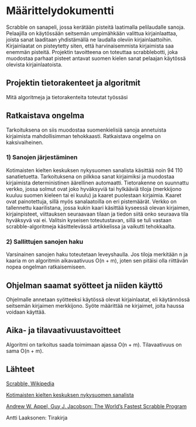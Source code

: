 # Määrittelydokumentti
Scrabble on sanapeli, jossa kerätään pisteitä laatimalla pelilaudalle sanoja. Pelaajilla on käytössään seitsemän umpimähkään valittua kirjainlaattaa, joista sanat laaditaan yhdistämällä ne laudalla oleviin kirjainlaattoihin. Kirjainlaatat on pisteytetty siten, että harvinaisemmista kirjaimista saa enemmän pisteitä. Projektin tavoitteena on toteuttaa scrabblebotti, joka muodostaa parhaat pisteet antavat suomen kielen sanat pelaajan käytössä olevista kirjainlaatoista.

## Projektin tietorakenteet ja algoritmit
Mitä algoritmeja ja tietorakenteita toteutat työssäsi

## Ratkaistava ongelma

Tarkoituksena on siis muodostaa suomenkielisiä sanoja annetuista kirjaimista mahdollisimman tehokkaasti. Ratkaistava ongelma on kaksivaiheinen. 

### 1) Sanojen järjestäminen

Kotimaisten kielten keskuksen nykysuomen sanalista käsittää noin 94 110 sanatietuetta. Tarkoituksena on pilkkoa sanat kirjaimiksi ja muodostaa kirjaimista deterministinen äärellinen automaatti. Tietorakenne on suunnattu verkko, jossa solmut ovat joko hyväksyviä tai hylkääviä tiloja (merkkijono kuuluu suomen kieleen tai ei kuulu) ja kaaret puolestaan kirjaimia. Kaaret ovat painotettuja, sillä myös sanalaatoilla on eri pistemäärät. Verkko on tallennettu kaarilistana, jossa kukin kaari käsittää kyseessä olevan kirjaimen, kirjainpisteet, viittauksen seuraavaan tilaan ja tiedon siitä onko seuraava tila hyväksyvä vai ei. Valitsin kyseisen toteutustavan, sillä se tuli vastaan scrabble-algoritmeja käsittelevässä artikkelissa ja vaikutti tehokkaalta.

### 2) Sallittujen sanojen haku

Varsinainen sanojen haku toteutetaan leveyshaulla. Jos tiloja merkitään n ja kaaria m on algoritmin aikavaativuus O(n + m), joten sen pitäisi olla riittävän nopea ongelman ratkaisemiseen.

## Ohjelman saamat syötteet ja niiden käyttö

Ohjelmalle annetaan syötteeksi käytössä olevat kirjainlaatat, eli käytännössä seitsemän kirjaimen merkkijono. Syöte määrittää ne kirjaimet, joita haussa voidaan käyttää.

## Aika- ja tilavaativuustavoitteet

Algoritmi on tarkoitus saada toimimaan ajassa O(n + m). Tilavaativuus on  sama O(n + m).

## Lähteet
[Scrabble, Wikipedia](https://fi.wikipedia.org/wiki/Scrabble)

[Kotimaisten kielten keskuksen nykysuomen sanalista](http://kaino.kotus.fi/sanat/nykysuomi/)

[Andrew W. Appel, Guy J. Jacobson: The World’s Fastest Scrabble Program](http://www.cs.cmu.edu/afs/cs/academic/class/15451-s06/www/lectures/scrabble.pdf)

Antti Laaksonen: Tirakirja
